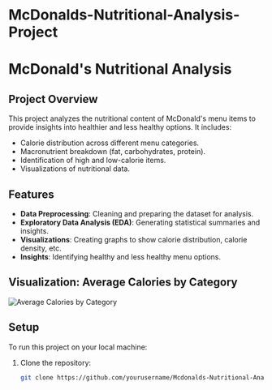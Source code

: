 # McDonalds-Nutritional-Analysis-Project

# McDonald's Nutritional Analysis

## Project Overview

This project analyzes the nutritional content of McDonald's menu items to provide insights into healthier and less healthy options. It includes:
- Calorie distribution across different menu categories.
- Macronutrient breakdown (fat, carbohydrates, protein).
- Identification of high and low-calorie items.
- Visualizations of nutritional data.

## Features

- **Data Preprocessing**: Cleaning and preparing the dataset for analysis.
- **Exploratory Data Analysis (EDA)**: Generating statistical summaries and insights.
- **Visualizations**: Creating graphs to show calorie distribution, calorie density, etc.
- **Insights**: Identifying healthy and less healthy menu options.

## Visualization: Average Calories by Category

![Average Calories by Category](average_calories_by_category.png)

## Setup

To run this project on your local machine:

1. Clone the repository:
   ```bash
   git clone https://github.com/yourusername/Mcdonalds-Nutritional-Analysis.git
